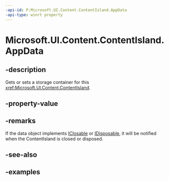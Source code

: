 ```yaml
---
-api-id: P:Microsoft.UI.Content.ContentIsland.AppData
-api-type: winrt property
---
```


# Microsoft.UI.Content.ContentIsland.AppData

<!--
public object AppData { get; set; }
-->

## -description

Gets or sets a storage container for this <xref:Microsoft.UI.Content.ContentIsland>.

## -property-value

## -remarks

If the data object implements [IClosable](xref:Windows.Foundation.IClosable) or [IDisposable](xref:Microsoft.IDisposableObservable), it will be notified when the ContentIsland is closed or disposed.

## -see-also

## -examples
